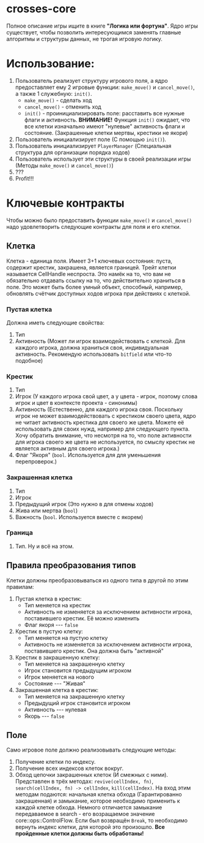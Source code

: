 # crosses-core

Полное описание игры ищите в книге **"Логика или фортуна"**. Ядро игры существует, чтобы позволить интересующимся заменять главные алгоритмы и структуры данных, не трогая игровую логику.

# Использование:

1. Пользователь реализует структуру игрового поля, а ядро предоставляет ему 2 игровые функции: `make_move()` и `cancel_move()`, а также 1 служебную: `init()`.
	- `make_move()` - сделать ход
	- `cancel_move()` - отменить ход
	- `init()` - проинициализировать поле: расставить все нужные флаги и активность. **ВНИМАНИЕ!** Функция `init()` ожидает, что все клетки изначально имеют "нулевые" активность флаги и состояние. (Закрашенные клетки мертвы, крестики не якори)
2. Пользователь инициализирует поле (С помощью `init()`).
3. Пользователь инициализирует `PlayerManager` (Специальная структура для организации порядка ходов)
4. Пользователь использует эти структуры в своей реализации игры (Методы `make_move()` и `cancel_move()`)
5. ???
6. Profit!!!

# Ключевые контракты

Чтобы можно было предоставить функции `make_move()` и `cancel_move()` надо удовлетворить следующие контракты для поля и его клетки.

## Клетка

Клетка - единица поля. Имеет 3+1 ключевых состояния: пуста, содержит крестик, закрашена, является границей. Трейт клетки называется CellHandle неспроста. Это намёк на то, что вам не обязательно отдавать ссылку на то, что действительно храниться в поле. Это может быть более умный объект, способный, например, обновлять счётчик доступных ходов игрока при действиях с клеткой.

### Пустая клетка

Должна иметь следующие свойства:
1. Тип
2. Активность (Может ли игрок взаимодействовать с клеткой. Для каждого игрока, должна храниться своя, индивидуальная активность. Рекомендую использовать `bitfield` или что-то подобное)

### Крестик

1. Тип
2. Игрок (У каждого игрока свой цвет, а у цвета - игрок, поэтому слова игрок и цвет в контексте проекта - синонимы)
3. Активность (Естественно, для каждого игрока своя. Поскольку игрок не может взаимодействовать с крестиком своего цвета, ядро не читает активность крестика для своего же цвета. Можете её использовать для своих нужд, например для следующего пункта. Хочу обратить внимание, что несмотря на то, что поле активности для игрока своего же цвета не используется, по смыслу крестик не является активным для своего игрока.)
4. Флаг "Якоря" (`bool`. Используется для для уменьшения перепроверок.)

### Закрашенная клетка

1. Тип
2. Игрок
3. Предыдущий игрок (Это нужно в для отмены ходов)
4. Жива или мертва (`bool`)
5. Важность (`bool`. Используется вместе с якорем)

### Граница

1. Тип. Ну и всё на этом.

## Правила преобразования типов
Клетки должны преобразовываться из одного типа в другой по этим правилам:

1. Пустая клетка в крестик:
	- Тип меняется на крестик
	- Активность не изменяется за исключением активности игрока, поставившего крестик. Её можно изменить
	- Флаг якоря --- `false`
2. Крестик в пустую клетку:
	- Тип меняется на пустую клетку
	- Активность не изменяется за исключением активности игрока, поставившего крестик. Она должна быть "активной"
3. Крестик в закрашенную клетку:
	- Тип меняется на закрашенную клетку
	- Игрок становится предыдущим игроком
	- Игрок меняется на нового
	- Состояние --- "Живая"
4. Закрашенная клетка в крестик:
	- Тип меняется на закрашенную клетку
	- Предыдущий игрок становится игроком
	- Активность --- нулевая
	- Якорь --- `false`
	
## Поле

Само игровое поле должно реализовывать следующие методы:
1. Получение клетки по индексу.
2. Получение всех индексов клеток вокруг.
3. Обход цепочки закрашенных клеток (И смежных с ними). Представлен в трёх методах: `revive(cellIndex, fn)`, `search(cellIndex, fn) -> cellIndex`, `kill(cellIndex)`. На вход этим методам подаются: начальная клетка обхода (Гарантированно закрашенная) и замыкание, которое необходимо применить к каждой клетке обхода. Немного отличается замыкание передаваемое в search - его возращаемое значение core::ops::ControlFlow. Если был возвращён `Break`, то необходимо вернуть индекс клетки, для которой это произошло. **Все пройденные клетки должны быть обработаны!**


